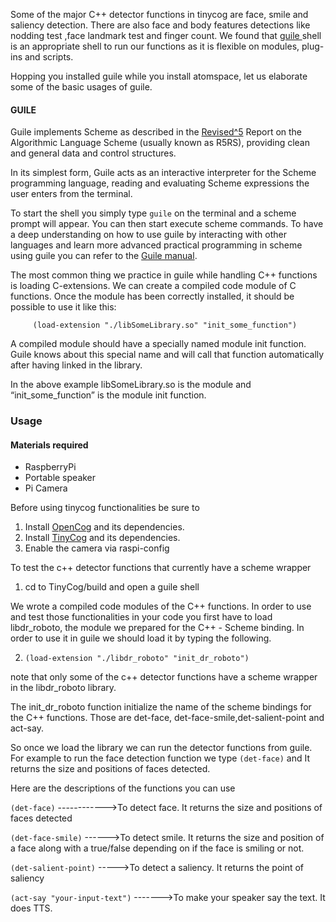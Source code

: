 Some of the major C++ detector functions in tinycog are face, smile and saliency detection. There are also face and body features detections like nodding test ,face landmark test and finger count. 
We found that <a href="https://www.gnu.org/software/guile/guile.html">guile </a>shell is an appropriate shell to run our functions as it is flexible on modules, plug-ins and scripts. 

Hopping you installed guile while you install atomspace, let us elaborate some of the basic usages of guile. 

#### GUILE

Guile implements Scheme as described in the <a href="http://www.schemers.org/Documents/Standards/R5RS/">Revised^5</a> Report on the Algorithmic Language Scheme (usually known as R5RS), providing clean and general data and control structures. 

In its simplest form, Guile acts as an interactive interpreter for the Scheme programming language, reading and evaluating Scheme expressions the user enters from the terminal.

To start the shell you simply type ```guile``` on the terminal and a scheme prompt will appear. You can then start execute scheme commands. To have a deep understanding on how to use guile by interacting with other languages and learn more advanced practical programming in scheme using guile you can refer to the <a href="https://www.gnu.org/software/guile/manual/html_node/">Guile manual</a>. 

The most common thing we practice in guile while handling C++ functions is loading C-extensions. We can create a compiled code module of C functions. Once the module has been correctly installed, it should be possible to use it like this:

         (load-extension "./libSomeLibrary.so" "init_some_function")
 A compiled module should have a specially named module init function.  Guile knows about this special name and will call that function automatically after having linked in the library. 

In the above example libSomeLibrary.so is the module and “init_some_function” is the module init function.



### Usage

#### Materials required
* RaspberryPi 
* Portable speaker
* Pi Camera

Before using tinycog functionalities be sure to
1. Install <a href= "https://github.com/opencog/opencog">OpenCog</a> and its dependencies.
2. Install <a href= "https://github.com/opencog/TinyCog">TinyCog</a> and its dependencies.
3. Enable the camera via raspi-config

To test the c++ detector functions that currently have a scheme wrapper
1. cd to TinyCog/build and open a guile shell

We wrote a compiled code modules of the C++ functions.
In order to use and test those functionalities in your code you first have to load libdr_roboto, the module we  prepared  for the  C++ - Scheme binding.  In order to use it in guile we should load it by typing the following.

2. ```(load-extension "./libdr_roboto" "init_dr_roboto")```
 
note that only some of the c++ detector functions have a scheme wrapper in the libdr_roboto library. 

The init_dr_roboto function initialize the name of the scheme bindings for the C++ functions.
Those are det-face, det-face-smile,det-salient-point and act-say.

So once we load the library we can run the detector functions from guile. For example to run the face detection function we type ```(det-face)``` and It returns the size and positions of faces detected. 

Here are the descriptions of the functions you can use

```(det-face)```  ------------>To detect face.
It returns the size and positions of faces detected

```(det-face-smile)``` ------>To detect smile.
It returns the size and position of a face along with a true/false depending on if the face is smiling or not.

```(det-salient-point)``` ----->To detect a saliency.
It returns the point of saliency

```(act-say "your-input-text")``` ------->To make your speaker say the text.
It does TTS.
